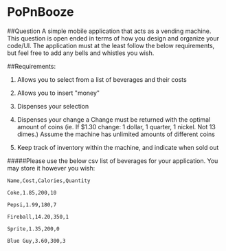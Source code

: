 # PoPnBooze

##Question
A simple mobile application that acts as a vending machine. This question is open ended in terms of how you design and organize your code/UI. The application must at the least follow the below requirements, but feel free to add any bells and whistles you wish.

##Requirements:

1. Allows you to select from a list of beverages and their costs

2. Allows you to insert "money"

3. Dispenses your selection

4. Dispenses your change a Change must be returned with the optimal amount of coins (ie. If $1.30 change: 1 dollar, 1 quarter, 1 nickel. Not 13 dimes.) Assume the machine has unlimited amounts of different coins

5. Keep track of inventory within the machine, and indicate when sold out

#####Please use the below csv list of beverages for your application. You may store it however you wish:

```
Name,Cost,Calories,Quantity

Coke,1.85,200,10

Pepsi,1.99,180,7

Fireball,14.20,350,1

Sprite,1.35,200,0

Blue Guy,3.60,300,3
```
